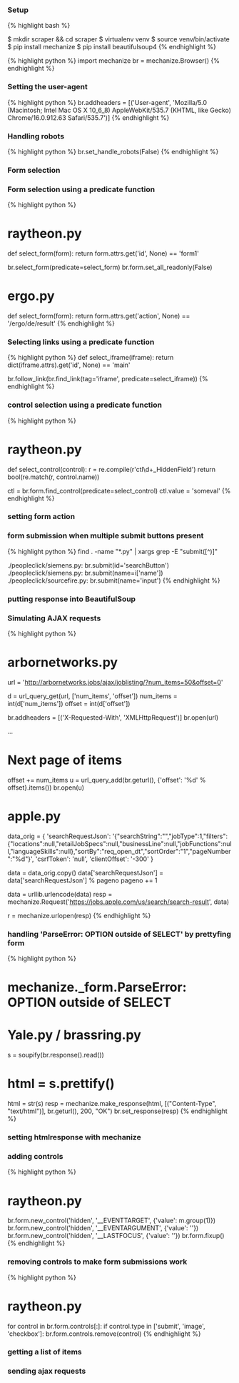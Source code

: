 ### Setup
{% highlight bash %}

  $ mkdir scraper && cd scraper
  $ virtualenv venv
  $ source venv/bin/activate
  $ pip install mechanize
  $ pip install beautifulsoup4
{% endhighlight %}

{% highlight python %}
  import mechanize
  br = mechanize.Browser()
{% endhighlight %}

### Setting the user-agent

{% highlight python %}
  br.addheaders = [('User-agent',
                    'Mozilla/5.0 (Macintosh; Intel Mac OS X 10_6_8) AppleWebKit/535.7 (KHTML, like Gecko) Chrome/16.0.912.63 Safari/535.7')]
{% endhighlight %}

### Handling robots

{% highlight python %}
  br.set_handle_robots(False)
{% endhighlight %}

### Form selection

### Form selection using a predicate function

{% highlight python %}
  # raytheon.py
  def select_form(form):
    return form.attrs.get('id', None) == 'form1'

  br.select_form(predicate=select_form)
  br.form.set_all_readonly(False)

  # ergo.py
  def select_form(form):
    return form.attrs.get('action', None) == '/ergo/de/result'
{% endhighlight %}

### Selecting links using a predicate function

{% highlight python %}
  def select_iframe(iframe):
    return dict(iframe.attrs).get('id', None) == 'main'

  br.follow_link(br.find_link(tag='iframe', predicate=select_iframe))
{% endhighlight %}

### control selection using a predicate function

{% highlight python %}
  # raytheon.py
  def select_control(control):
    r = re.compile(r'ctl\d+_HiddenField')
    return bool(re.match(r, control.name))

  ctl = br.form.find_control(predicate=select_control)
  ctl.value = 'someval'
{% endhighlight %}

### setting form action

### form submission when multiple submit buttons present

{% highlight python %}
  find . -name "*.py" | xargs grep -E "submit\([^)]"

  ./peopleclick/siemens.py:        br.submit(id='searchButton')
  ./peopleclick/siemens.py:        br.submit(name=i['name'])
  ./peopleclick/sourcefire.py:     br.submit(name='input')
{% endhighlight %}

### putting response into BeautifulSoup

### Simulating AJAX requests

{% highlight python %}
  # arbornetworks.py
  url = 'http://arbornetworks.jobs/ajax/joblisting/?num_items=50&offset=0'

  d = url_query_get(url, ['num_items', 'offset'])
  num_items = int(d['num_items'])
  offset = int(d['offset'])

  br.addheaders = [('X-Requested-With', 'XMLHttpRequest')]
  br.open(url)

  ...

  # Next page of items  
  offset += num_items
  u = url_query_add(br.geturl(), {'offset': '%d' % offset}.items())
  br.open(u)

  # apple.py
  data_orig = { 'searchRequestJson': '{"searchString":"","jobType":1,"filters":{"locations":null,"retailJobSpecs":null,"businessLine":null,"jobFunctions":null,"languageSkills":null},"sortBy":"req_open_dt","sortOrder":"1","pageNumber":"%d"}',
                 'csrfToken': 'null',
                 'clientOffset': '-300'
               }

  data = data_orig.copy()
  data['searchRequestJson'] = data['searchRequestJson'] % pageno
  pageno += 1

  data = urllib.urlencode(data)
  resp = mechanize.Request('https://jobs.apple.com/us/search/search-result', data)

  r = mechanize.urlopen(resp)
{% endhighlight %}

### handling 'ParseError: OPTION outside of SELECT' by prettyfing form

{% highlight python %}
  # mechanize._form.ParseError: OPTION outside of SELECT
  # Yale.py / brassring.py
  
  s = soupify(br.response().read())
  # html = s.prettify()                                                                                                                                                   
  html = str(s)
  resp = mechanize.make_response(html, [("Content-Type", "text/html")],
                                 br.geturl(), 200, "OK")
  br.set_response(resp)
{% endhighlight %}

### setting htmlresponse with mechanize

### adding controls

{% highlight python %}
  # raytheon.py
  br.form.new_control('hidden', '__EVENTTARGET',   {'value': m.group(1)})
  br.form.new_control('hidden', '__EVENTARGUMENT', {'value': ''})
  br.form.new_control('hidden', '__LASTFOCUS',     {'value': ''})
  br.form.fixup()
{% endhighlight %}

### removing controls to make form submissions work

{% highlight python %}
  # raytheon.py
  for control in br.form.controls[:]:
    if control.type in ['submit', 'image', 'checkbox']:
      br.form.controls.remove(control)
{% endhighlight %}

### getting a list of items

### sending ajax requests
